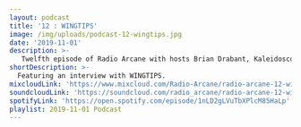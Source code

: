 ```yaml
---
layout: podcast
title: '12 : WINGTIPS'
image: /img/uploads/podcast-12-wingtips.jpg
date: '2019-11-01'
description: >-
   Twelfth episode of Radio Arcane with hosts Brian Drabant, Kaleidoscope, Sorrow Vomit and Motuvius Rex : Featuring interview of WINGTIPS before their live performances at Art Sanctuary with Radio Arcane on October 11, 2019 : Recorded and produced at the non-profit Art Sanctuary in Louisville, KY, Radio Arcane is a collective of Dark Music Specialists that host events, live music and dark arts entertainment.
shortDescription: >-
  Featuring an interview with WINGTIPS.
mixcloudLink: 'https://www.mixcloud.com/Radio-Arcane/radio-arcane-12-wingtips'
soundcloudLink: 'https://soundcloud.com/radio_arcane/radio-arcane-12-wingtips'
spotifyLink: 'https://open.spotify.com/episode/1nLD2gLVuTbXPlcM85HaLp'
playlist: 2019-11-01 Podcast
---
```

